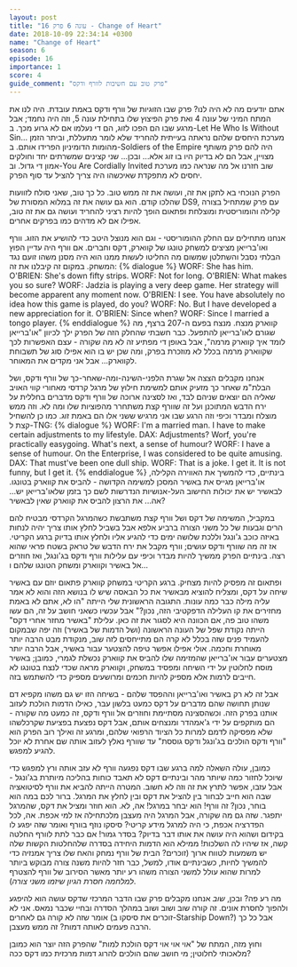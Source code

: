 ```yaml
---
layout: post
title: "עונה 6 פרק 16 - Change of Heart" 
date: 2018-10-09 22:34:14 +0300
name: "Change of Heart"
season: 6
episode: 16
importance: 1
score: 4
guide_comment: "פרק טוב עם חשיבות לוורף ודקס"
---
```

אתם יודעים מה לא היה לנו? פרק שבו הזוגיות של וורף ודקס באמת עובדת. היה לנו את המתח המיני של עונה 4 ואת פרק הפיצוץ שלו בתחילת עונה 5, וזה היה נחמד; אבל מרגע שבו הם הפכו לזוג, הם די נעלמו אם לא גרוע מכך. ב-Let He Who Is Without Sin... מערכת היחסים שלהם נראתה בעייתית להחריד שלא לומר מתעללת, וביתר הזמן מהומות הדומיניון הפרידו אותם. ב-Soldiers of the Empire היה להם פרק משותף מצויין, אבל הם לא בדיוק היו בו זוג אלא... ובכן... שני קצינים שמשרתים יחד וחולקים אמון די גדול. וב-You Are Cordially Invited שוב חזרנו אל מה שנראה כמו מערכת יחסים לא מתפקדת שאיכשהו היה צריך להציל עד סוף הפרק.

הפרק הנוכחי בא לתקן את זה, ועושה את זה ממש טוב. כל כך טוב, שאני סולח לזוועות שהלכו קודם. הוא גם עושה את זה במלוא המסורת של DS9, עם פרק שמתחיל בצורה קלילה והומוריסטית ומוצלחת ופתאום הופך להיות רציני להחריד ועושה גם את זה טוב, אפילו אם לא מדהים כמו בפרקים אחרים.

אנחנו מתחילים עם החלק ההומוריסטי - וגם הוא מנוצל היטב כדי להושיע את הזוג. וורף ואו'ברייאן מציצים למשחק טונגו של קווארק, דקס וחברים. אם וורף היה עדיין הפוץ הבלתי נסבל והשתלטן שמשום מה החליטו לעשות ממנו הוא היה מסנן משהו זועם נגד המשחק. במקום זה קיבלנו את זה:
{% dialogue %}
WORF: She has him. 
O'BRIEN: She's down fifty strips. 
WORF: Not for long. 
O'BRIEN: What makes you so sure? 
WORF: Jadzia is playing a very deep game. Her strategy will become apparent any moment now. 
O'BRIEN: I see. You have absolutely no idea how this game is played, do you? 
WORF: No. But I have developed a new appreciation for it. 
O'BRIEN: Since when? 
WORF: Since I married a tongo player.
{% enddialogue %}
קווארק מנצח. מנצח בפעם ה-207 ברצף, מה שגורם לאו'ברייאן להתפעל. כבר חשבתי שהחלק הזה של הפרק ילך לכיוון "או'ברייאן לומד איך קווארק מרמה", אבל באופן די מפתיע זה לא מה שקורה - עצם האפשרות לכך שקווארק מרמה בכלל לא מוזכרת בפרק, ומה שכן יש בו הוא אפילו סוג של תשבוחת לקווארק... אבל אני מקדים את המאוחר.

אנחנו מקבלים הצצה אל שגרת הלפני-השינה-ומה-שאחר-כך של וורף ודקס, ושל הבלת"מ שאחר כך מזעיק אותם למשימת חילוץ של מרגל קרדסי מאחורי קווי האויב שאליה הם יוצאים שניהם לבד, ואז לסצינה ארוכה של וורף ודקס מדברים בחללית על ירח הדבש המתוכנן ועל זה שוורף קצת משתחרר מהפוציות שלו ומה לא. וזה ממש מוצלח ומבדר וכיפי וזה הרגע שבו אני מרגיש ששני אלו הם באמת זוג. כמו כן להשחיל קצת ל-TNG:
{% dialogue %}
WORF: I'm a married man. I have to make certain adjustments to my lifestyle. 
DAX: Adjustments? Worf, you're practically easygoing. What's next, a sense of humour? 
WORF: I have a sense of humour. On the Enterprise, I was considered to be quite amusing. 
DAX: That must've been one dull ship. 
WORF: That is a joke. I get it. It is not funny, but I get it. 
{% enddialogue %}
בינתיים, כדי להמשיך את האווירה הקלילה, או'ברייאן מגייס את באשיר המסכן למשימה הקדושה - להביס את קווארק בטונגו. לבאשיר יש את יכולות החישוב העל-אנושיות הנדרשות לשם כך בזמן שלאו'ברייאן יש... אה... את הרצון להביס את קווארק שאין לבאשיר?

במקביל, המשימה של דקס ושל וורף קצת משתבשת כשהמרגל הקרדסי מבטיח להם הרים וגבעות של כל משני הצורה ברביע אלפא אבל בשביל לחלץ אותו צריך יהיה לנחות באיזה כוכב ג'ונגל וללכת שלושה ימים כדי להגיע אליו ולחלץ אותו בדיוק ברגע הקריטי. אז זה מה שוורף ודקס עושים; וורף מקבל את ירח הדבש של טראק בשטח פראי שהוא רצה. בינתיים הפרק ממשיך להיות מבדר וכיפי עם עלילות וורף ודקס בג'ונגל, ואז חוזרים אל באשיר וקווארק ומשחק הטונגו שלהם ו...

ופתאום זה מפסיק להיות מצחיק. ברגע הקריטי במשחק קווארק פתאום יוזם עם באשיר שיחה על דקס, ומצליח להוציא מבאשיר את כל הבאסה שיש לו בנושא הזה והוא לא אמר עליה מילה כבר כמה עונות. התגובה הראשונית שלי הייתה "הו לא, אתם לא באמת מחזירים את קו העלילה הדפקטיבי הזה, נכון?" אבל עכשיו כשאני חושב על זה, הם עשו משהו טוב פה, אם הכוונה היא לסגור את זה כאן. עלילת "באשיר מחזר אחרי דקס" הייתה נקודת שפל של העונה הראשונה (ושל הדמות של באשיר) וזה יפה שבמקום להעמיד פנים שזה בכלל לא קרה הם מתייחסים לזה שוב, מנקודת מבט הרבה יותר מאוחרת וחכמה. אולי אפילו אפשר טיפה להצטער עבור באשיר, אבל הרבה יותר מצטערים עבור או'ברייאן שהמזימה שלו להביס את קווארק נכשלת לגמרי, כמובן; באשיר מוסח לחלוטין על ידי השיחה ומפסיד במשחק, וקווארק מראה שכדי לנצח בטונגו לא חייבים לרמות אלא מספיק להיות חכמים ומרושעים מספיק כדי להשתמש בזה.

אבל זה לא רק באשיר ואו'ברייאן וההפסד שלהם - בשיחה הזו יש גם משהו מקפיא דם שנותן תחושה שהם מדברים על דקס כמעט בלשון עבר, כאילו הדמות הולכת לעזוב אותנו בפרק הזה. וכשהסצינה מסתיימת וחוזרים אל וורף ודקס, זה כמעט מה שקורה - הם מותקפים על ידי ג'אמהדר ומנצחים אותם, אבל דקס נפצעת בפציעת שקרכלשהו שלא מפסיקה לדמם למרות כל הציוד הרפואי שלהם, ומרגע זה ואילך רוב הפרק הוא "וורף ודקס הולכים בג'ונגל ודקס גוססת" עד שוורף נאלץ לעזוב אותה שם אחרת לא יוכל להגיע למפגש.

כמובן, עולה השאלה למה ברגע שבו דקס נפגעה וורף לא עזב אותה ורץ למפגש כדי שיוכל לחזור כמה שיותר מהר ובינתיים דקס לא תאבד כוחות בהליכה מיותרת בג'ונגל - אבל עזבו, אפשר לתרץ את זה וזה לא חשוב. המטרה הייתה להביא את וורף לסיטואציה שבה הוא חייב לבחור בין להציל את דקס ובין לחלץ את המרגל. ברור לכם במה הוא בוחר, נכון? זה וורף! הוא יבחר במרגל! אה, לא. הוא חוזר ומציל את דקס, שהמרגל יתפגר. שזה גם מה שקורה, אבל המרגל היה מעצבן מלכתחילה אז למי אכפת. אה, לכל הפדרציה אכפת, כי היה למרגל מידע קריטי? סיסקו נוזף בוורף ואומר שזה יפגע לו בקידום ושהוא היה עושה את אותו דבר בדיוק? בסדר גמור! אם כבר לתת לוורף החלטה קשה, אז שיהיו לה השלכות! ממילא הוא הדמות היחידה בסדרה שלהחלטות הקשות שלה יש משמעות לטווח ארוך (זוכרים? הבית של וורף נמחק והאח שלו צריך אמנזיה כדי להמשיך לחיות, כשבינתיים אודו, למשל, כבר חזר להיות משנה צורה מבוקש ביותר למרות שהוא עולל למשני הצורה משהו רע יותר מאשר הסירוב של וורף להצטרף *למלחמה חסרת הגיון שיזמו משני צורה*).

מה רע פה? ובכן, *שוב* אנחנו מקבלים פרק שבו הדבר המרכזי שדקס עושה הוא להיפגע ולהפוך לחסרת אונים. זה קורה שוב ושוב ושוב במהלך הסדרה ובחיי שכבר נמאס. אני לא אומר שזה לא קורה גם לאחרים (זוכרים את סיסקו ב-Starship Down?) אבל כל כך הרבה פעמים לאותה דמות? זה ממש מעצבן.

וחוץ מזה, המתח של "אוי אוי אוי דקס הולכת למות" שהפרק הזה יוצר הוא כמובן מלאכותי לחלוטין; מי חושב שהם הולכים להרוג דמות מרכזית כמו דקס ככה?
